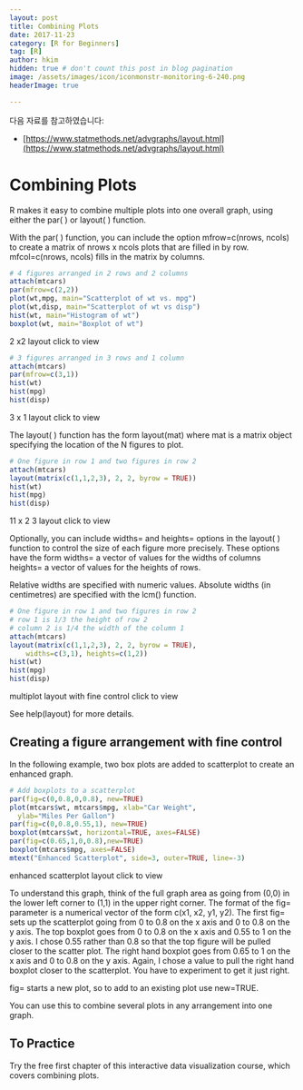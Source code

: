 ```yaml
---
layout: post  
title: Combining Plots
date: 2017-11-23  
category: [R for Beginners]  
tag: [R]  
author: hkim  
hidden: true # don't count this post in blog pagination  
image: /assets/images/icon/iconmonstr-monitoring-6-240.png
headerImage: true

---
```


다음 자료를 참고하였습니다:  
- [https://www.statmethods.net/advgraphs/layout.html](https://www.statmethods.net/advgraphs/layout.html)

# Combining Plots

R makes it easy to combine multiple plots into one overall graph, using either the
par( ) or layout( ) function.

With the par( ) function, you can include the option mfrow=c(nrows, ncols) to create a matrix of nrows x ncols plots that are filled in by row. mfcol=c(nrows, ncols) fills in the matrix by columns.

```r
# 4 figures arranged in 2 rows and 2 columns
attach(mtcars)
par(mfrow=c(2,2))
plot(wt,mpg, main="Scatterplot of wt vs. mpg")
plot(wt,disp, main="Scatterplot of wt vs disp")
hist(wt, main="Histogram of wt")
boxplot(wt, main="Boxplot of wt")
```

2 x2 layout click to view

```r
# 3 figures arranged in 3 rows and 1 column
attach(mtcars)
par(mfrow=c(3,1))
hist(wt)
hist(mpg)
hist(disp)
```

3 x 1 layout click to view

The layout( ) function has the form	layout(mat) where
mat is a matrix object specifying the location of the N figures to plot.

```r
# One figure in row 1 and two figures in row 2
attach(mtcars)
layout(matrix(c(1,1,2,3), 2, 2, byrow = TRUE))
hist(wt)
hist(mpg)
hist(disp)
```

11 x 2 3 layout click to view

Optionally, you can include widths= and heights= options in the layout( ) function to control the size of each figure more precisely. These options have the form
widths= a vector of values for the widths of columns
heights= a vector of values for the heights of rows.

Relative widths are specified with numeric values. Absolute widths (in centimetres) are specified with the lcm() function.

```r
# One figure in row 1 and two figures in row 2
# row 1 is 1/3 the height of row 2
# column 2 is 1/4 the width of the column 1
attach(mtcars)
layout(matrix(c(1,1,2,3), 2, 2, byrow = TRUE),
  	widths=c(3,1), heights=c(1,2))
hist(wt)
hist(mpg)
hist(disp)
```

multiplot layout with fine control click to view

See help(layout) for more details.


## Creating a figure arrangement with fine control

In the following example, two box plots are added to scatterplot to create an enhanced graph.

```r
# Add boxplots to a scatterplot
par(fig=c(0,0.8,0,0.8), new=TRUE)
plot(mtcars$wt, mtcars$mpg, xlab="Car Weight",
  ylab="Miles Per Gallon")
par(fig=c(0,0.8,0.55,1), new=TRUE)
boxplot(mtcars$wt, horizontal=TRUE, axes=FALSE)
par(fig=c(0.65,1,0,0.8),new=TRUE)
boxplot(mtcars$mpg, axes=FALSE)
mtext("Enhanced Scatterplot", side=3, outer=TRUE, line=-3)
```

enhanced scatterplot layout click to view

To understand this graph, think of the full graph area as going from (0,0) in the lower left corner to (1,1) in the upper right corner. The format of the fig= parameter is a numerical vector of the form c(x1, x2, y1, y2). The first fig= sets up the scatterplot going from 0 to 0.8 on the x axis and 0 to 0.8 on the y axis. The top boxplot goes from 0 to 0.8 on the x axis and 0.55 to 1 on the y axis. I chose 0.55 rather than 0.8 so that the top figure will be pulled closer to the scatter plot. The right hand boxplot goes from 0.65 to 1 on the x axis and 0 to 0.8 on the y axis. Again, I chose a value to pull the right hand boxplot closer to the scatterplot. You have to experiment to get it just right.

fig= starts a new plot, so to add to an existing plot use new=TRUE.

You can use this to combine several plots in any arrangement into one graph.


## To Practice

Try the free first chapter of this interactive data visualization course, which covers combining plots.

